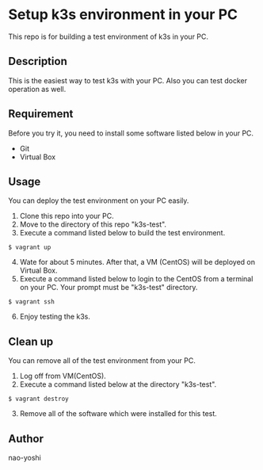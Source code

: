 # Setup k3s environment in your PC
This repo is for building a test environment of k3s in your PC.


## Description
This is the easiest way to test k3s with your PC. Also you can test docker operation as well.


## Requirement
Before you try it, you need to install some software listed below in your PC.
- Git
- Virtual Box


## Usage
You can deploy the test environment on your PC easily.
1. Clone this repo into your PC.
2. Move to the directory of this repo "k3s-test".
3. Execute a command listed below to build the test environment.
  ```
  $ vagrant up
  ```
4. Wate for about 5 minutes. After that, a VM (CentOS) will be deployed on Virtual Box. 
5. Execute a command listed below to login to the CentOS from a terminal on your PC. Your prompt must be "k3s-test" directory.
  ```
  $ vagrant ssh
  ```
6. Enjoy testing the k3s. 


## Clean up
You can remove all of the test environment from your PC.

1. Log off from VM(CentOS).
2. Execute a command listed below at the directory "k3s-test".
```
$ vagrant destroy
```
3. Remove all of the software which were installed for this test.


## Author
nao-yoshi
